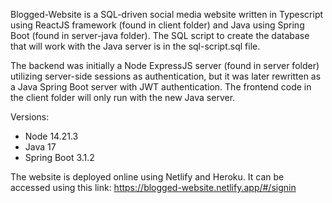 Blogged-Website is a SQL-driven social media website written in Typescript using ReactJS framework (found in client folder) and Java using Spring Boot (found in server-java folder). The SQL script to create the database that will work with the Java server is in the sql-script.sql file. 

The backend was initially a Node ExpressJS server (found in server folder) utilizing server-side sessions as authentication, but it was later rewritten as a Java Spring Boot server with JWT authentication. The frontend code in the client folder will only run with the new Java server.

Versions:
  - Node 14.21.3
  - Java 17
  - Spring Boot 3.1.2

The website is deployed online using Netlify and Heroku. It can be accessed using this link: https://blogged-website.netlify.app/#/signin
